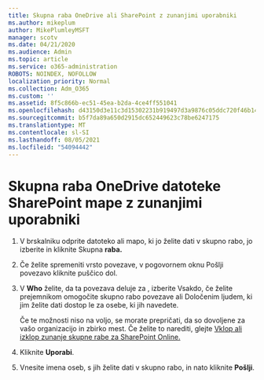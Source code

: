 ```yaml
---
title: Skupna raba OneDrive ali SharePoint z zunanjimi uporabniki
ms.author: mikeplum
author: MikePlumleyMSFT
manager: scotv
ms.date: 04/21/2020
ms.audience: Admin
ms.topic: article
ms.service: o365-administration
ROBOTS: NOINDEX, NOFOLLOW
localization_priority: Normal
ms.collection: Adm_O365
ms.custom: ''
ms.assetid: 8f5c866b-ec51-45ea-b2da-4ce4ff551041
ms.openlocfilehash: d43150d3e11c3d15302231b919497d3a9876c05ddc720f46b1428d1f6f09eeb3
ms.sourcegitcommit: b5f7da89a650d2915dc652449623c78be6247175
ms.translationtype: MT
ms.contentlocale: sl-SI
ms.lasthandoff: 08/05/2021
ms.locfileid: "54094442"
---
```

# <a name="share-a-onedrive-or-sharepoint-file-or-folder-with-external-users"></a>Skupna raba OneDrive datoteke SharePoint mape z zunanjimi uporabniki

1. V brskalniku odprite datoteko ali mapo, ki jo želite dati v skupno rabo, jo izberite in kliknite Skupna **raba.**
    
2. Če želite spremeniti vrsto povezave, v pogovornem oknu Pošlji povezavo kliknite puščico dol.
    
3. V **Who** želite, da ta povezava deluje  za , izberite Vsakdo, če želite prejemnikom omogočite skupno rabo povezave ali Določenim ljudem, ki jim želite dati dostop le za osebe, ki jih navedete.  
    
    Če te možnosti niso na voljo, se morate prepričati, da so dovoljene za vašo organizacijo in zbirko mest. Če želite to narediti, glejte [Vklop ali izklop zunanje skupne rabe za SharePoint Online.](https://go.microsoft.com/fwlink/?linkid=866426)
    
4. Kliknite **Uporabi**.
    
5. Vnesite imena oseb, s jih želite dati v skupno rabo, in nato kliknite **Pošlji**.
    

